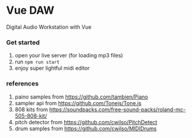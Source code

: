 # Vue DAW

Digital Audio Workstation with Vue
### Get started
1. open your live server (for loading mp3 files)
2. run `npm run start`
3. enjoy super lightful midi editor
### references
1. paino samples from https://github.com/tambien/Piano
2. sampler api from https://github.com/Tonejs/Tone.js
3. 808 kits from https://soundpacks.com/free-sound-packs/roland-mc-505-808-kit/
4. pitch detector from https://github.com/cwilso/PitchDetect
5. drum samples from https://github.com/cwilso/MIDIDrums